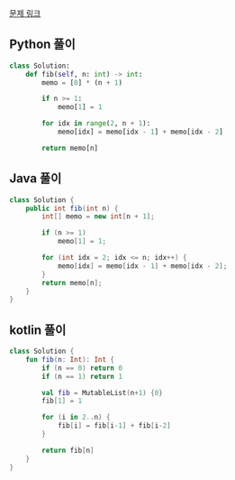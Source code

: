 [문제 링크](https://leetcode.com/problems/fibonacci-number/)


## Python 풀이
```python
class Solution:
    def fib(self, n: int) -> int:
        memo = [0] * (n + 1)

        if n >= 1:
            memo[1] = 1

        for idx in range(2, n + 1):
            memo[idx] = memo[idx - 1] + memo[idx - 2]

        return memo[n]
```

## Java 풀이
```java
class Solution {
    public int fib(int n) {
        int[] memo = new int[n + 1];

        if (n >= 1)
            memo[1] = 1;

        for (int idx = 2; idx <= n; idx++) {
            memo[idx] = memo[idx - 1] + memo[idx - 2];
        }
        return memo[n];
    }
}
```

## kotlin 풀이
```kotlin
class Solution {
    fun fib(n: Int): Int {
        if (n == 0) return 0
        if (n == 1) return 1

        val fib = MutableList(n+1) {0}
        fib[1] = 1

        for (i in 2..n) {
            fib[i] = fib[i-1] + fib[i-2]
        }

        return fib[n]
    }
}
```
